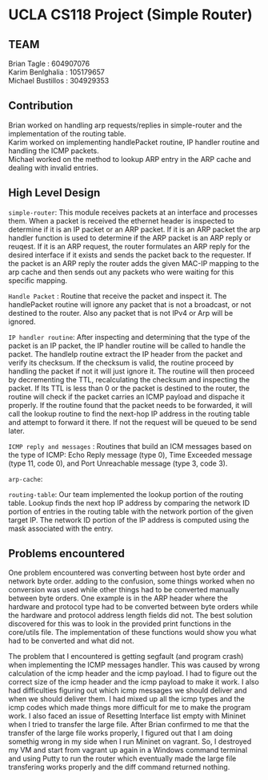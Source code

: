 UCLA CS118 Project (Simple Router)
====================================
## TEAM
Brian Tagle : 604907076<br/>
Karim Benlghalia : 105179657<br/>
Michael Bustillos : 304929353<br/>

## Contribution
Brian worked on handling arp requests/replies in simple-router and the implementation of the routing table.<br/>
Karim worked on implementing handlePacket routine, IP handler routine and handling the ICMP packets. <br/>
Michael worked on the method to lookup ARP entry in the ARP cache and dealing with invalid entries. <br/>

## High Level Design
`simple-router`: This module receives packets at an interface and processes them.  When a packet is received the ethernet header is inspected to determine if it is an IP packet or an ARP packet.  If it is an ARP packet the arp handler function is used to determine if the ARP packet is an ARP reply or reuqest.  If it is an ARP request, the router formulates an ARP reply for the desired interface if it exists and sends the packet back to the requester.  If the packet is an ARP reply the router adds the given MAC-IP mapping to the arp cache and then sends out any packets who were waiting for this specific mapping. <br/>

`Handle Packet` : Routine that receive the packet and inspect it. The handlePacket routine will ignore any packet that is not a broadcast, or not destined to the router. Also any packet that is not IPv4 or Arp will be ignored.<br/>

`IP handler routine`: After inspecting and determining that the type of the packet is an IP packet, the IP handler routine will be called to handle the packet. The handleIp routine extract the IP header from the packet and verify its checksum. If the checksum is valid, the routine proceed by handling the packet if not it will just ignore it. The routine will then proceed by decrementing the TTL, recalculating the checksum and inspecting the packet. If Its TTL is less than 0 or the packet is destined to the router, the routine will check if the packet carries an ICMP payload and dispache it properly. If the routine found that the packet needs to be forwarded, it will call the lookup routine to find the next-hop IP address in the routing table and attempt to forward it there. If not the request will be queued to be send later.<br/>

`ICMP reply and messages` : Routines that build an ICM messages based on the type of ICMP: Echo Reply message (type 0), Time Exceeded message (type 11, code 0), and Port Unreachable message (type 3, code 3).<br/>

`arp-cache`:

`routing-table`: Our team implemented the lookup portion of the routing table.  Lookup finds the next hop IP address by comparing the network ID portion of entries in the routing table with the network portion of the given target IP.  The network ID portion of the IP address is computed using the mask associated with the entry.<br/>

## Problems encountered
One problem encountered was converting between host byte order and network byte order.  adding to the confusion, some things worked when no conversion was used while other things had to be converted manually between byte orders.  One example is in the ARP header where the hardware and protocol type had to be converted between byte orders while the hardware and protocol address length fields did not.  The best solution discovered for this was to look in the provided print functions in the core/utils file.  The implementation of these functions would show you what had to be converted and what did not. <br/>

The problem that I encountered is getting segfault (and program crash) when implementing the ICMP messages handler. This was caused by wrong calculation of the icmp header and the icmp payload. I had to figure out the correct size of the icmp header and the icmp payload to make it work. I also had difficulties figuring out which icmp messages we should deliver and when we should deliver them. I had mixed up all the icmp types and the icmp codes which made things more difficult for me to make the program work. I also faced an issue of Resetting Interface list empty with Mininet when I tried to transfer the large file. After Brian confirmed to me that the transfer of the large file works properly, I figured out that I am doing somethig wrong in my side when I run Mininet on vagrant. So, I destroyed my VM and start from vagrant up again in a Windows command terminal and using Putty to run the router which eventually made the large file transfering works properly and the diff command returned nothing.   

